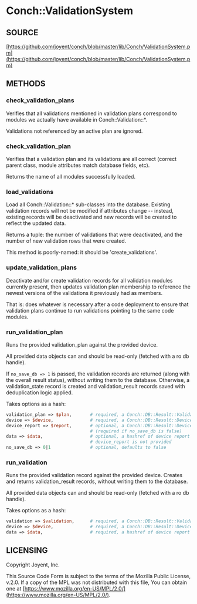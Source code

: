 # Conch::ValidationSystem

## SOURCE

[https://github.com/joyent/conch/blob/master/lib/Conch/ValidationSystem.pm](https://github.com/joyent/conch/blob/master/lib/Conch/ValidationSystem.pm)

## METHODS

### check\_validation\_plans

Verifies that all validations mentioned in validation plans correspond to modules we actually
have available in Conch::Validation::\*.

Validations not referenced by an active plan are ignored.

### check\_validation\_plan

Verifies that a validation plan and its validations are all correct (correct
parent class, module attributes match database fields, etc).

Returns the name of all modules successfully loaded.

### load\_validations

Load all Conch::Validation::\* sub-classes into the database.
Existing validation records will not be modified if attributes change -- instead, existing
records will be deactivated and new records will be created to reflect the updated data.

Returns a tuple: the number of validations that were deactivated, and the number of new
validation rows that were created.

This method is poorly-named: it should be 'create\_validations'.

### update\_validation\_plans

Deactivate and/or create validation records for all validation modules currently present, then
updates validation plan membership to reference the newest versions of the validations it
previously had as members.

That is: does whatever is necessary after a code deployment to ensure that validation plans
continue to run validations pointing to the same code modules.

### run\_validation\_plan

Runs the provided validation\_plan against the provided device.

All provided data objects can and should be read-only (fetched with a ro db handle).

If `no_save_db => 1` is passed, the validation records are returned (along with the
overall result status), without writing them to the database. Otherwise, a validation\_state
record is created and validation\_result records saved with deduplication logic applied.

Takes options as a hash:

```perl
validation_plan => $plan,       # required, a Conch::DB::Result::ValidationPlan object
device => $device,              # required, a Conch::DB::Result::Device object
device_report => $report,       # optional, a Conch::DB::Result::DeviceReport object
                                # (required if no_save_db is false)
data => $data,                  # optional, a hashref of device report data; required if
                                # device_report is not provided
no_save_db => 0|1               # optional, defaults to false
```

### run\_validation

Runs the provided validation record against the provided device.
Creates and returns validation\_result records, without writing them to the database.

All provided data objects can and should be read-only (fetched with a ro db handle).

Takes options as a hash:

```perl
validation => $validation,      # required, a Conch::DB::Result::Validation object
device => $device,              # required, a Conch::DB::Result::Device object
data => $data,                  # required, a hashref of device report data
```

## LICENSING

Copyright Joyent, Inc.

This Source Code Form is subject to the terms of the Mozilla Public License,
v.2.0. If a copy of the MPL was not distributed with this file, You can obtain
one at [https://www.mozilla.org/en-US/MPL/2.0/](https://www.mozilla.org/en-US/MPL/2.0/).
